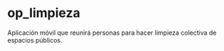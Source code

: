 # op_limpieza
Aplicación móvil que reunirá personas para hacer limpieza colectiva de espacios públicos.
